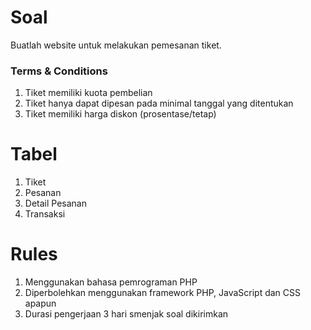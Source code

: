 # Soal

Buatlah website untuk melakukan pemesanan tiket.

### Terms & Conditions

1. Tiket memiliki kuota pembelian
2. Tiket hanya dapat dipesan pada minimal tanggal yang ditentukan
3. Tiket memiliki harga diskon (prosentase/tetap)

# Tabel

1. Tiket
2. Pesanan
3. Detail Pesanan
4. Transaksi

# Rules

1. Menggunakan bahasa pemrograman PHP
2. Diperbolehkan menggunakan framework PHP, JavaScript dan CSS apapun
3. Durasi pengerjaan 3 hari smenjak soal dikirimkan
